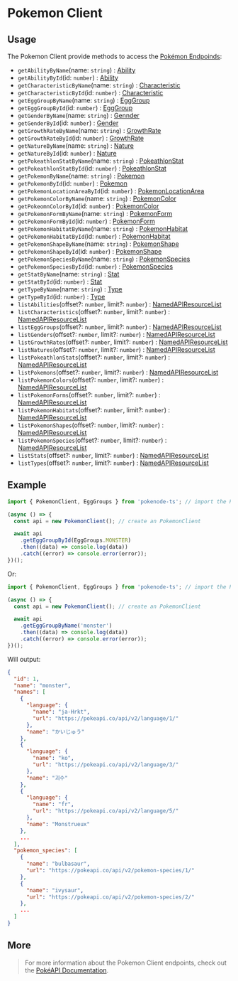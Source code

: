 # Pokemon Client

## Usage

The Pokemon Client provide methods to access the [Pokémon Endpoinds](https://pokeapi.co/docs/v2#pokemon-section):

- `getAbilityByName`(name: `string`) : [Ability](/docs/typings/pokemon-typings#ability)
- `getAbilityById`(id: `number`) : [Ability](/docs/typings/pokemon-typings#ability)
- `getCharacteristicByName`(name: `string`) : [Characteristic](/docs/typings/pokemon-typings#characteristic)
- `getCharacteristicById`(id: `number`) : [Characteristic](/docs/typings/pokemon-typings#characteristic)
- `getEggGroupByName`(name: `string`) : [EggGroup](/docs/typings/pokemon-typings#egg-group)
- `getEggGroupById`(id: `number`) : [EggGroup](/docs/typings/pokemon-typings#egg-group)
- `getGenderByName`(name: `string`) : [Gennder](/docs/typings/pokemon-typings#gender)
- `getGenderById`(id: `number`) : [Gender](/docs/typings/pokemon-typings#gender)
- `getGrowthRateByName`(name: `string`) : [GrowthRate](/docs/typings/pokemon-typings#growth-rate)
- `getGrowthRateById`(id: `number`) : [GrowthRate](/docs/typings/pokemon-typings#growth-rate)
- `getNatureByName`(name: `string`) : [Nature](/docs/typings/pokemon-typings#nature)
- `getNatureById`(id: `number`) : [Nature](/docs/typings/pokemon-typings#nature)
- `getPokeathlonStatByName`(name: `string`) : [PokeathlonStat](/docs/typings/pokemon-typings#pokeathlon-stat)
- `getPokeathlonStatById`(id: `number`) : [PokeathlonStat](/docs/typings/pokemon-typings#pokeathlon-stat)
- `getPokemonByName`(name: `string`) : [Pokemon](/docs/typings/pokemon-typings#pokemon)
- `getPokemonById`(id: `number`) : [Pokemon](/docs/typings/pokemon-typings#pokemon)
- `getPokemonLocationAreaById`(id: `number`) : [PokemonLocationArea](/docs/typings/pokemon-typings#pokemon-location-area)
- `getPokemonColorByName`(name: `string`) : [PokemonColor](/docs/typings/pokemon-typings#pokemon-color)
- `getPokeomnColorById`(id: `number`) : [PokemonColor](/docs/typings/pokemon-typings#pokemon-color)
- `getPokemonFormByName`(name: `string`) : [PokemonForm](/docs/typings/pokemon-typings#pokemon-form)
- `getPokemonFormById`(id: `number`) : [PokemonForm](/docs/typings/pokemon-typings#pokemon-form)
- `getPokemonHabitatByName`(name: `string`) : [PokemonHabitat](/docs/typings/pokemon-typings#pokemon-habitat)
- `getPokemonHabitatById`(id: `number`) : [PokemonHabitat](/docs/typings/pokemon-typings#pokemon-habitat)
- `getPokemonShapeByName`(name: `string`) : [PokemonShape](/docs/typings/pokemon-typings#pokemon-shape)
- `getPokemonShapeById`(id: `number`) : [PokemonShape](/docs/typings/pokemon-typings#pokemon-shape)
- `getPokemonSpeciesByName`(name: `string`) : [PokemonSpecies](/docs/typings/pokemon-typings#pokemon-species)
- `getPokemonSpeciesById`(id: `number`) : [PokemonSpecies](/docs/typings/pokemon-typings#pokemon-species)
- `getStatByName`(name: `string`) : [Stat](/docs/typings/pokemon-typings#pokemon-stat)
- `getStatById`(id: `number`) : [Stat](/docs/typings/pokemon-typings#Stat)
- `getTypeByName`(name: `string`) : [Type](/docs/typings/pokemon-typings#type)
- `getTypeById`(id: `number`) : [Type](/docs/typings/pokemon-typings#type)
- `listAbilities`(offset?: `number`, limit?: `number`) : [NamedAPIResourceList](/docs/typings/common-typings#named-api-resource-list)
- `listCharacteristics`(offset?: `number`, limit?: `number`) : [NamedAPIResourceList](/docs/typings/common-typings#named-api-resource-list)
- `listEggGroups`(offset?: `number`, limit?: `number`) : [NamedAPIResourceList](/docs/typings/common-typings#named-api-resource-list)
- `listGenders`(offset?: `number`, limit?: `number`) : [NamedAPIResourceList](/docs/typings/common-typings#named-api-resource-list)
- `listGrowthRates`(offset?: `number`, limit?: `number`) : [NamedAPIResourceList](/docs/typings/common-typings#named-api-resource-list)
- `listNatures`(offset?: `number`, limit?: `number`) : [NamedAPIResourceList](/docs/typings/common-typings#named-api-resource-list)
- `listPokeathlonStats`(offset?: `number`, limit?: `number`) : [NamedAPIResourceList](/docs/typings/common-typings#named-api-resource-list)
- `listPokemons`(offset?: `number`, limit?: `number`) : [NamedAPIResourceList](/docs/typings/common-typings#named-api-resource-list)
- `listPokemonColors`(offset?: `number`, limit?: `number`) : [NamedAPIResourceList](/docs/typings/common-typings#named-api-resource-list)
- `listPokemonForms`(offset?: `number`, limit?: `number`) : [NamedAPIResourceList](/docs/typings/common-typings#named-api-resource-list)
- `listPokemonHabitats`(offset?: `number`, limit?: `number`) : [NamedAPIResourceList](/docs/typings/common-typings#named-api-resource-list)
- `listPokemonShapes`(offset?: `number`, limit?: `number`) : [NamedAPIResourceList](/docs/typings/common-typings#named-api-resource-list)
- `listPokemonSpecies`(offset?: `number`, limit?: `number`) : [NamedAPIResourceList](/docs/typings/common-typings#named-api-resource-list)
- `listStats`(offset?: `number`, limit?: `number`) : [NamedAPIResourceList](/docs/typings/common-typings#named-api-resource-list)
- `listTypes`(offset?: `number`, limit?: `number`) : [NamedAPIResourceList](/docs/typings/common-typings#named-api-resource-list)

## Example

```js
import { PokemonClient, EggGroups } from 'pokenode-ts'; // import the PokemonClient (EggGroups enum is fully optional)

(async () => {
  const api = new PokemonClient(); // create an PokemonClient

  await api
    .getEggGroupById(EggGroups.MONSTER)
    .then((data) => console.log(data))
    .catch((error) => console.error(error));
})();
```

Or:

```js
import { PokemonClient, EggGroups } from 'pokenode-ts'; // import the PokemonClient

(async () => {
  const api = new PokemonClient(); // create an PokemonClient

  await api
    .getEggGroupByName('monster')
    .then((data) => console.log(data))
    .catch((error) => console.error(error));
})();
```

Will output:

```json
{
  "id": 1,
  "name": "monster",
  "names": [
    {
      "language": {
        "name": "ja-Hrkt",
        "url": "https://pokeapi.co/api/v2/language/1/"
      },
      "name": "かいじゅう"
    },
    {
      "language": {
        "name": "ko",
        "url": "https://pokeapi.co/api/v2/language/3/"
      },
      "name": "괴수"
    },
    {
      "language": {
        "name": "fr",
        "url": "https://pokeapi.co/api/v2/language/5/"
      },
      "name": "Monstrueux"
    },
    ...
  ],
  "pokemon_species": [
    {
      "name": "bulbasaur",
      "url": "https://pokeapi.co/api/v2/pokemon-species/1/"
    },
    {
      "name": "ivysaur",
      "url": "https://pokeapi.co/api/v2/pokemon-species/2/"
    },
    ...
  ]
}
```

## More

> For more information about the Pokemon Client endpoints, check out the [PokéAPI Documentation](https://pokeapi.co/docs/v2#pokemon-section).
